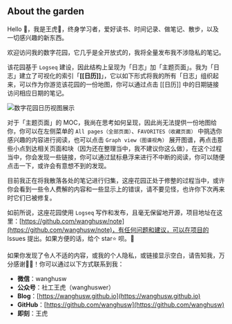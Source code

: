 ## **About the garden**

Hello 👋，我是王虎🐯，终身学习者，爱好读书、时间记录、做笔记、散步，以及一切感兴趣的新东西。

欢迎访问我的数字花园，它几乎是全开放式的，我将全量发布我不涉隐私的笔记。

该花园基于 `Logseq` 建设，因此结构上呈现为「日志」加「主题页面」。我为「日志」建立了可视化的索引「**[[日历]]**」，它以如下形式将我的所有「日志」组织起来，可以作为你游览该花园的一份地图，你可以通过点击 [[日历]] 中的日期链接访问相应日期的笔记。

![数字花园日历视图展示](https://cdn.jsdelivr.net/gh/wanghusw/Pic//DigitalGarden/数字花园日历视图展示.gif)

对于「主题页面」的 MOC，我尚在思考如何呈现，因此尚无法提供一份地图给你，你可以在左侧菜单的 `All pages（全部页面）`、`FAVORITES（收藏页面）` 中挑选你感兴趣的内容进行阅读，也可以点击 `Graph view（图谱视角）` 展开图谱，再点击那些小点到达相关页面和块（因为还在整理当中，我不建议你这么做），在这个过程当中，你会发现一些链接，你可以通过鼠标悬浮来进行不中断的阅读，你可以随便点击一下，或许会有意想不到的发现。

目前我正在将我散落各处的笔记进行归集，这座花园正处于修整的过程当中，或许你会看到一些令人费解的内容和一些显示上的错误，请不要见怪，也许你下次再来时它们已被修复。

如前所说，这座花园使用 `Logseq` 写作和发布，且毫无保留地开源，项目地址在这里：[https://github.com/wanghusw/note](https://github.com/wanghusw/note)，有任何问题和建议，可以在项目的 Issues 提出。如果方便的话，给个 star⭐ 呗。🙏

如果你发现了令人不适的内容，或我的个人隐私，或链接显示空白，请告知我，万分感谢🦀🦀！你可以通过以下方式联系到我：

* **微信**：wanghusw
* **公众号**：社工王虎（wanghuswer）
* **Blog**：[https://wanghusw.github.io](https://wanghusw.github.io)
* **GitHub**：[https://github.com/wanghusw](https://github.com/wanghusw)
* **即刻**：王虎